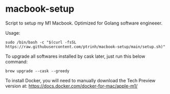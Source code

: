 # macbook-setup
Script to setup my M1 Macbook. Optimized for Golang software engineeer.

Usage:

```sudo /bin/bash -c "$(curl -fsSL https://raw.githubusercontent.com/ptrinh/macbook-setup/main/setup.sh)"```

To upgrade all softwares installed by cask later, just run this below command:

```brew upgrade --cask --greedy```

To install Docker, you will need to manually download the Tech Preview version at: https://docs.docker.com/docker-for-mac/apple-m1/
